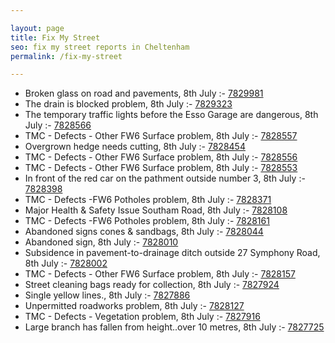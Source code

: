 ```yaml
---

layout: page
title: Fix My Street
seo: fix my street reports in Cheltenham
permalink: /fix-my-street

---
```


<!-- fix_marker starts -->

- Broken glass on road and pavements, 8th July :- [7829981](https://www.fixmystreet.com/report/7829981)
- The drain is blocked problem, 8th July :- [7829323](https://www.fixmystreet.com/report/7829323)
- The temporary traffic lights before the Esso Garage are dangerous, 8th July :- [7828566](https://www.fixmystreet.com/report/7828566)
- TMC - Defects - Other FW6  Surface problem, 8th July :- [7828557](https://www.fixmystreet.com/report/7828557)
- Overgrown hedge needs cutting, 8th July :- [7828454](https://www.fixmystreet.com/report/7828454)
- TMC - Defects - Other FW6  Surface problem, 8th July :- [7828556](https://www.fixmystreet.com/report/7828556)
- TMC - Defects - Other FW6  Surface problem, 8th July :- [7828553](https://www.fixmystreet.com/report/7828553)
- In front of the red car on the pathment outside number 3, 8th July :- [7828398](https://www.fixmystreet.com/report/7828398)
- TMC - Defects -FW6 Potholes problem, 8th July :- [7828371](https://www.fixmystreet.com/report/7828371)
- Major Health & Safety Issue Southam Road, 8th July :- [7828108](https://www.fixmystreet.com/report/7828108)
- TMC - Defects -FW6 Potholes problem, 8th July :- [7828161](https://www.fixmystreet.com/report/7828161)
- Abandoned signs cones & sandbags, 8th July :- [7828044](https://www.fixmystreet.com/report/7828044)
- Abandoned sign, 8th July :- [7828010](https://www.fixmystreet.com/report/7828010)
- Subsidence in pavement-to-drainage ditch outside 27 Symphony Road, 8th July :- [7828002](https://www.fixmystreet.com/report/7828002)
- TMC - Defects - Other FW6  Surface problem, 8th July :- [7828157](https://www.fixmystreet.com/report/7828157)
- Street cleaning bags ready for collection, 8th July :- [7827924](https://www.fixmystreet.com/report/7827924)
- Single yellow lines., 8th July :- [7827886](https://www.fixmystreet.com/report/7827886)
- Unpermitted roadworks problem, 8th July :- [7828127](https://www.fixmystreet.com/report/7828127)
- TMC - Defects - Vegetation problem, 8th July :- [7827916](https://www.fixmystreet.com/report/7827916)
- Large branch has fallen from height..over 10 metres, 8th July :- [7827725](https://www.fixmystreet.com/report/7827725)

<!-- fix_marker ends -->